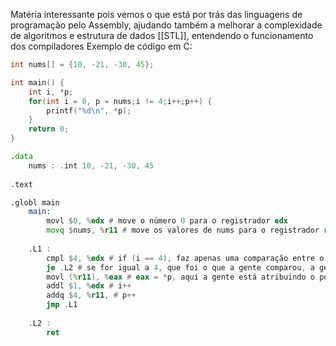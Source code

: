 Matéria interessante pois vemos o que está por trás das linguagens de programação pelo Assembly, ajudando também a melhorar a complexidade de algoritmos e estrutura de dados [[STL]], entendendo o funcionamento dos compiladores Exemplo de código em C:

```C
int nums[] = {10, -21, -30, 45};

int main() {
	int i, *p;
	for(int i = 0, p = nums;i != 4;i++;p++) {
		printf("%d\n", *p);
	}
	return 0;
}
```

```asm
.data 
	nums : .int 10, -21, -30, 45
	
.text 

.globl main 
	main: 
		movl $0, %edx # move o número 0 para o registrador edx
		movq $nums, %r11 # move os valores de nums para o registrador r11
		
	.L1 : 
		cmpl $4, %edx # if (i == 4), faz apenas uma comparação entre o número 4 e o número armazenado no registrador edx
		je .L2 # se for igual a 4, que foi o que a gente comparou, a gente pula para o final do for
		movl (%r11), %eax # eax = *p, aqui a gente está atribuindo o ponteiro de p ao registrador eax
		addl $1, %edx # i++
		addq $4, %r11, # p++
		jmp .L1
		
	.L2 :
		ret
```

